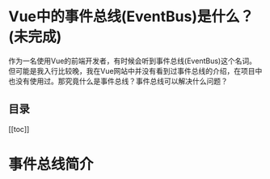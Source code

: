 # Vue中的事件总线(EventBus)是什么？(未完成)

作为一名使用Vue的前端开发者，有时候会听到事件总线(EventBus)这个名词。但可能是我入行比较晚，我在Vue网站中并没有看到过事件总线的介绍，在项目中也没有使用过。那究竟什么是事件总线？事件总线可以解决什么问题？

## 目录
[[toc]]

# 事件总线简介
